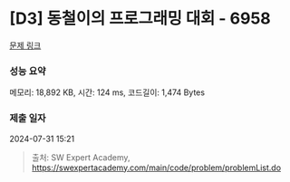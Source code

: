 # [D3] 동철이의 프로그래밍 대회 - 6958 

[문제 링크](https://swexpertacademy.com/main/code/problem/problemDetail.do?contestProbId=AWjlFcGK3dMDFAVT) 

### 성능 요약

메모리: 18,892 KB, 시간: 124 ms, 코드길이: 1,474 Bytes

### 제출 일자

2024-07-31 15:21



> 출처: SW Expert Academy, https://swexpertacademy.com/main/code/problem/problemList.do